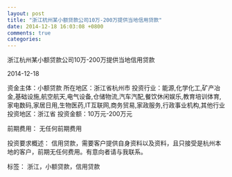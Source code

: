 ```yaml
---
layout: post
title: "浙江杭州某小额贷款公司10万-200万提供当地信用贷款"
date: 2014-12-18 16:03:08 +0800
comments: true
categories: 
---
```

浙江杭州某小额贷款公司10万-200万提供当地信用贷款



2014-12-18

资金主体：小额贷款
所在地区：浙江省杭州市
投资行业：能源,化学化工,矿产冶金,基础设施,航空航天,电气设备,仓储物流,汽车汽配,餐饮休闲娱乐,教育培训体育,家电数码,家居日用,生物医药,IT互联网,商务贸易,家政服务,行政事业机构,其他行业
投资地区：浙江省
投资金额：10万元-200万元

前期费用：
无任何前期费用

投资要求概述：
信用贷款，需要客户提供自身资料以及资料，且只接受是杭州本地的客户，前期无任何费用。有意向者请与我联系。

标签：
浙江，小额贷款，信用贷款

